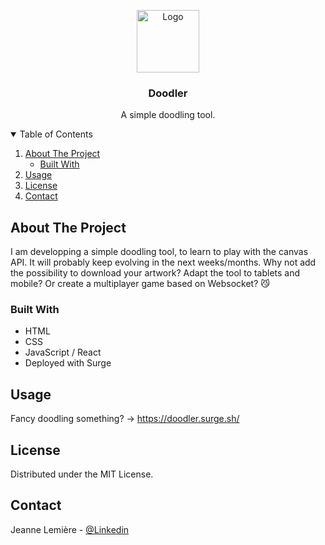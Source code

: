 
<p align="center">
  <a href="https://github.com/jeanne-lemiere/doodler">
    <img src="src/assets/favicon.ico" alt="Logo" width="100" height="100">
  </a>

  <h3 align="center">Doodler</h3>

  <p align="center">
    A simple doodling tool.
  </p>
</p>

<!-- TABLE OF CONTENTS -->
<details open="open">
  <summary>Table of Contents</summary>
  <ol>
    <li>
      <a href="#about-the-project">About The Project</a>
      <ul>
        <li><a href="#built-with">Built With</a></li>
      </ul>
    </li>
    <li><a href="#usage">Usage</a></li>
    <li><a href="#license">License</a></li>
    <li><a href="#contact">Contact</a></li>
  </ol>
</details>

<!-- ABOUT THE PROJECT -->
## About The Project

I am developping a simple doodling tool, to learn to play with the canvas API.
It will probably keep evolving in the next weeks/months.
Why not add the possibility to download your artwork? Adapt the tool to tablets and mobile? Or create a multiplayer game based on Websocket? 😼

### Built With

* HTML
* CSS
* JavaScript / React
* Deployed with Surge

<!-- USAGE EXAMPLES -->
## Usage

Fancy doodling something? → https://doodler.surge.sh/


<!-- LICENSE -->
## License

Distributed under the MIT License.


<!-- CONTACT -->
## Contact

Jeanne Lemière - [@Linkedin](https://www.linkedin.com/in/jeanne-lemi%C3%A8re-a4b36a1bb/)
